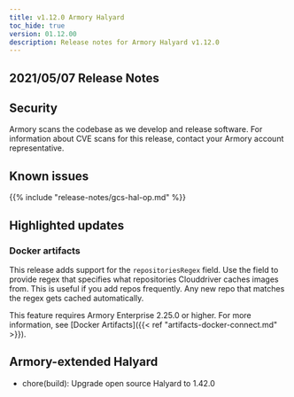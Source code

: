```yaml
---
title: v1.12.0 Armory Halyard
toc_hide: true
version: 01.12.00
description: Release notes for Armory Halyard v1.12.0
---
```


## 2021/05/07 Release Notes

## Security

Armory scans the codebase as we develop and release software. For information about CVE scans for this release, contact your Armory account representative.

## Known issues

{{% include "release-notes/gcs-hal-op.md" %}}

## Highlighted updates

### Docker artifacts

This release adds support for the `repositoriesRegex` field. Use the field to provide regex that specifies what repositories Clouddriver caches images from. This is useful if you add repos frequently. Any new repo that matches the regex gets cached automatically.

This feature requires Armory Enterprise 2.25.0 or higher. For more information, see [Docker Artifacts]({{< ref "artifacts-docker-connect.md" >}}).

## Armory-extended Halyard

- chore(build): Upgrade open source Halyard to 1.42.0
